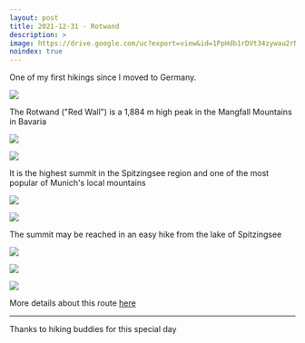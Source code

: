 ```yaml
---
layout: post
title: 2021-12-31 - Rotwand
description: >
image: https://drive.google.com/uc?export=view&id=1PpHdb1rDVt34zywau2rNSWZsSqCHx5lz
noindex: true
---
```


One of my first hikings since I moved to Germany.

![](https://drive.google.com/uc?export=view&id=1I_DoMJtsANQidgkOGHEZT9nWHE6B7QYY)

The Rotwand ("Red Wall") is a 1,884 m high peak in the Mangfall Mountains in Bavaria

![](https://drive.google.com/uc?export=view&id=1HgCKxDVQ6F1QUuY-qktZ0u3PO6MVY5N0)

![](https://drive.google.com/uc?export=view&id=1FKsCLuAgy8u99kMXfacWNIRhG0xQj5Zc)

It is the highest summit in the Spitzingsee region and one of the most popular of Munich's local mountains 

![](https://drive.google.com/uc?export=view&id=1SZKacbza0sPhWVoPFTuJ-N7TfPqpq4Gp)

![](https://drive.google.com/uc?export=view&id=16-3NyiNA-eiATefSe3rscw-Sho4GP6Ao)

The summit may be reached in an easy hike from the lake of Spitzingsee

![](https://drive.google.com/uc?export=view&id=1PpHdb1rDVt34zywau2rNSWZsSqCHx5lz)

![](https://drive.google.com/uc?export=view&id=1RKBGoMLmVNHfGZbLRHO8sXT1A71ZI_Qc)

![](https://drive.google.com/uc?export=view&id=1alYes-D7rY15-ADNzNmIjq4fapzxKUZq)

More details about this route [here](https://www.hiking-buddies.com/routes/routes_list/536/)

* * * 

Thanks to hiking buddies for this special day 